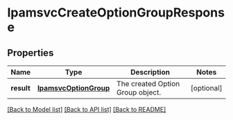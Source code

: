 # IpamsvcCreateOptionGroupResponse

## Properties
Name | Type | Description | Notes
------------ | ------------- | ------------- | -------------
**result** | [**IpamsvcOptionGroup**](IpamsvcOptionGroup.md) | The created Option Group object. | [optional] 

[[Back to Model list]](../README.md#documentation-for-models) [[Back to API list]](../README.md#documentation-for-api-endpoints) [[Back to README]](../README.md)


